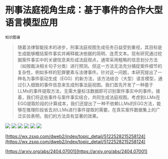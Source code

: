 # 刑事法庭视角生成：基于事件的合作大型语言模型应用
`知识图谱`
> 随着法律智能技术的进步，刑事法庭视图生成任务日益受到重视，其目标是生成能够概括案件事实并阐释裁决依据的简明、连贯文本。现有研究通过挖掘案件事实中的关键信息来形成法庭观点，通常采用粗略的信息划分方法（如按裁决相关句子分类）进行预测。但这一方法无法充分捕捉案件细节的复杂性，例如多样的犯罪要素与法律事件。针对这一问题，本研究提出了一种名为事件驱动生成（EGG）的新方法，该方法结合（大型）语言模型，通过引入细致的事件信息来生成刑事法庭视图。我们首先开发了一种基于LLMs的事件提取方法，无需大量标注数据即可识别案件事实中的事件。接着，我们将这些事件与案件事实结合，共同生成法庭视图。考虑到LLMs在EGG提取阶段的计算成本，我们还提出了一种不依赖LLMs的EGG方法，能够在推理阶段省去对LLMs进行事件提取的需要。在真实案件数据集上的广泛实验表明，我们的方法具有显著的效果。

![](https://raw.githubusercontent.com/HuggingAGI/HuggingArxiv/main/paper_images/2404.07001/x1.png)
![](https://raw.githubusercontent.com/HuggingAGI/HuggingArxiv/main/paper_images/2404.07001/x2.png)
![](https://raw.githubusercontent.com/HuggingAGI/HuggingArxiv/main/paper_images/2404.07001/x3.png)
![](https://raw.githubusercontent.com/HuggingAGI/HuggingArxiv/main/paper_images/2404.07001/x4.png)
![](https://raw.githubusercontent.com/HuggingAGI/HuggingArxiv/main/paper_images/2404.07001/x5.png)
![](https://raw.githubusercontent.com/HuggingAGI/HuggingArxiv/main/paper_images/2404.07001/x6.png)

[https://wx.zsxq.com/dweb2/index/topic_detail/5122528215258124](https://wx.zsxq.com/dweb2/index/topic_detail/5122528215258124)

[https://arxiv.org/abs/2404.07001](https://arxiv.org/abs/2404.07001)
